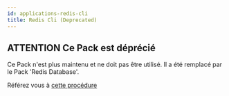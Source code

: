 ```yaml
---
id: applications-redis-cli
title: Redis Cli (Deprecated)
---
```


## **ATTENTION** Ce Pack est déprécié

Ce Pack n'est plus maintenu et ne doit pas être utilisé. Il a été remplacé par le Pack 'Redis Database'.

Référez vous à [cette procédure](applications-databases-redis)
